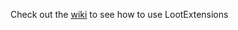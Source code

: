 Check out the [wiki](https://github.com/Garnet-Yeates/GarnsMod/wiki) to see how to use LootExtensions
